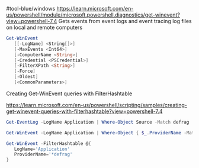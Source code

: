 #tool-blue/windows 
https://learn.microsoft.com/en-us/powershell/module/microsoft.powershell.diagnostics/get-winevent?view=powershell-7.4 
Gets events from event logs and event tracing log files on local and remote computers

```powershell
Get-WinEvent
   [[-LogName] <String[]>]
   [-MaxEvents <Int64>]
   [-ComputerName <String>]
   [-Credential <PSCredential>]
   [-FilterXPath <String>]
   [-Force]
   [-Oldest]
   [<CommonParameters>]
```

Creating Get-WinEvent queries with FilterHashtable

https://learn.microsoft.com/en-us/powershell/scripting/samples/creating-get-winevent-queries-with-filterhashtable?view=powershell-7.4

```powershell
Get-EventLog -LogName Application | Where-Object Source -Match defrag

Get-WinEvent -LogName Application | Where-Object { $_.ProviderName -Match 'defrag' }
```

```powershell 
Get-WinEvent -FilterHashtable @{
   LogName='Application'
   ProviderName='*defrag'
}
```
